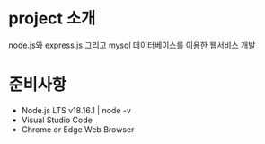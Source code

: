 # project 소개
node.js와 express.js 그리고 mysql 데이터베이스를 이용한 웹서비스 개발

# 준비사항
- Node.js LTS v18.16.1 | node -v
- Visual Studio Code
- Chrome or Edge Web Browser